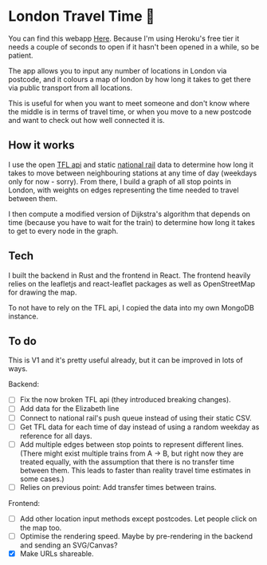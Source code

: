 # London Travel Time :bus:
You can find this webapp [Here](londontraveltime.herokuapp.com).
Because I'm using Heroku's free tier it needs a couple of seconds to open if it hasn't been opened in a while, so be patient.

The app allows you to input any number of locations in London via postcode, and it colours a map of london by how long it takes to get there via public transport from all locations.

This is useful for when you want to meet someone and don't know where the middle is in terms of travel time, or when you move to a new postcode and want to check out how well connected it is.

## How it works
I use the open [TFL api](https://api.tfl.gov.uk/) and static [national rail](https://opendata.nationalrail.co.uk/) data to determine how long it takes to move between neighbouring stations at any time of day (weekdays only for now - sorry). From there, I build a graph of all stop points in London, with weights on edges representing the time needed to travel between them.

I then compute a modified version of Dijkstra's algorithm that depends on time (because you have to wait for the train) to determine how long it takes to get to every node in the graph.

## Tech
I built the backend in Rust and the frontend in React. The frontend heavily relies on the leafletjs and react-leaflet packages as well as OpenStreetMap for drawing the map.

To not have to rely on the TFL api, I copied the data into my own MongoDB instance.

## To do
This is V1 and it's pretty useful already, but it can be improved in lots of ways.

Backend:

- [ ] Fix the now broken TFL api (they introduced breaking changes).
- [ ] Add data for the Elizabeth line
- [ ] Connect to national rail's push queue instead of using their static CSV.
- [ ] Get TFL data for each time of day instead of using a random weekday as reference for all days.
- [ ] Add multiple edges between stop points to represent different lines. (There might exist multiple trains from A -> B, but right now they are treated equally, with the assumption that there is no transfer time between them. This leads to faster than reality travel time estimates in some cases.)
- [ ] Relies on previous point: Add transfer times between trains.

Frontend:

- [ ] Add other location input methods except postcodes. Let people click on the map too.
- [ ] Optimise the rendering speed. Maybe by pre-rendering in the backend and sending an SVG/Canvas?
- [x] Make URLs shareable.